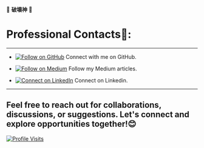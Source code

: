 🎴  **破壊神**  🎴 


# **Professional Contacts**🍊:
---

- [![Follow on GitHub](https://img.shields.io/badge/Follow%20on%20GitHub-%23FF4500?style=flat&logo=github&logoColor=black)](https://github.com/Darshan0902) Connect with me on GitHub.

- [![Follow on Medium](https://img.shields.io/badge/Follow%20on%20Medium-%23FF4500?style=flat&logo=medium&logoColor=white)](https://prabhudarshan09.medium.com/) Follow my Medium articles.

- [![Connect on LinkedIn](https://img.shields.io/badge/Connect%20on%20LinkedIn-%23FF4500?style=flat&logo=linkedin&logoColor=white)](https://linkedin.com/in/darshanprabhu009/) Connect on Linkedin.

---

## Feel free to reach out for collaborations, discussions, or suggestions. Let's connect and explore opportunities together!😊

[![Profile Visits](https://komarev.com/ghpvc/?username=Darshan0902&color=FF4500)](https://github.com/Darshan0902)


